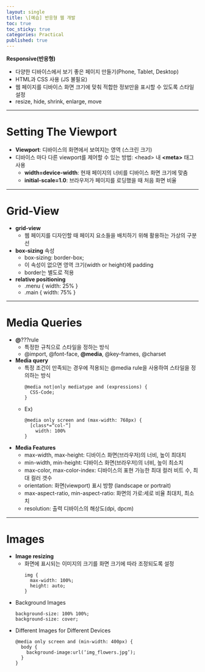 ```yaml
---
layout: single
title: \[예습] 반응형 웹 개발
toc: true
toc_sticky: true
categories: Practical
published: true
---
```


**Responsive(반응형)**
* 다양한 디바이스에서 보기 좋은 페이지 만들기(Phone, Tablet, Desktop)
* HTML과 CSS 사용 (JS 불필요)
* 웹 페이지를 디바이스 화면 크기에 맞춰 적합한 정보만을 표시할 수 있도록 스타일 설정
* resize, hide, shrink, enlarge, move

----------

# Setting The Viewport
* **Viewport**: 디바이스의 화면에서 보여지는 영역 (스크린 크기)
* 디바이스 마다 다른 viewport를 제어할 수 있는 방법: \<head\> 내 **\<meta\>** 태그 사용
    * **width=device-width**: 현재 페이지의 너비를 디바이스 화면 크기에 맞춤
    * **initial-scale=1.0**: 브라우저가 페이지를 로딩했을 때 처음 화면 비율

----------

# Grid-View
* **grid-view**
    * 웹 페이지를 디자인할 때 페이지 요소들을 배치하기 위해 활용하는 가상의 구분선
* **box-sizing** 속성
    * box-sizing: border-box;
    * 이 속성이 없으면 영역 크기(width or height)에 padding
    * border는 별도로 적용
* **relative positioning**
    * .menu { width: 25% }
    * .main { width: 75% }

----------

# Media Queries 
* **@**???rule
    * 특정한 규칙으로 스타일을 정하는 방식
    * @import, @font-face, **@media**, @key-frames, @charset
* **Media query**
    * 특정 조건이 만족되는 경우에 적용되는 @media rule을 사용하여 스타일을 정의하는 방식
      ```
      @media not|only mediatype and (expressions) {
        CSS-Code;
      }
      ```
    * Ex)
      ```
      @media only screen and (max-width: 768px) {
        [class*=“col-“]
          width: 100%
      }
      ```
* **Media Features**
    * max-width, max-height: 디바이스 화면(브라우저)의 너비, 높이 최대치
    * min-width, min-height: 디바이스 화면(브라우저)의 너비, 높이 최소치
    * max-color, max-color-index: 디바이스의 표현 가능한 최대 컬러 비트 수, 최대 컬러 갯수
    * orientation: 화면(viewport) 표시 방향 (landscape or portrait)
    * max-aspect-ratio, min-aspect-ratio: 화면의 가로:세로 비율 최대치, 최소치
    * resolution: 출력 디바이스의 해상도(dpi, dpcm)

----------

# Images
* **Image resizing** 
    * 화면에 표시되는 이미지의 크기를 화면 크기에 따라 조정되도록 설정
      ```
      img {
        max-width: 100%;
        height: auto;
      }
      ```
* Background Images
  ```
  background-size: 100% 100%;
  background-size: cover;
  ```
* Different Images for Different Devices
  ```
  @media only screen and (min-width: 400px) {
    body {
      background-image:url(‘img_flowers.jpg’);
    }
  }
  ```
